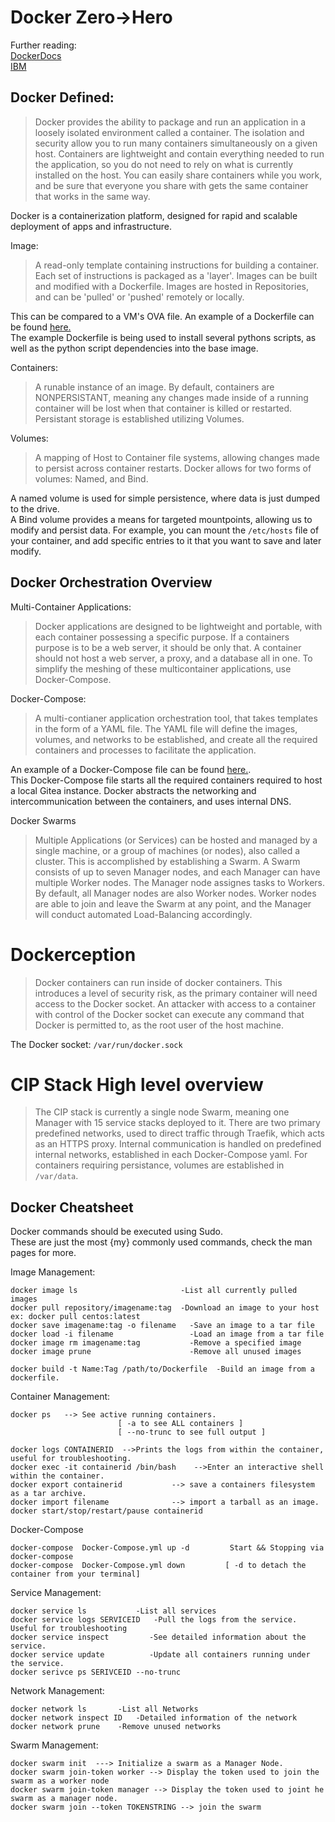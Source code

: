 # Docker Zero->Hero

Further reading:\
[DockerDocs](https://docs.docker.com/get-started/)\
[IBM](https://www.ibm.com/cloud/learn/docker)


## Docker Defined:
>Docker provides the ability to package and run an application in a loosely isolated environment called a container. The isolation and security allow you to run many containers simultaneously on a given host. Containers are lightweight and contain everything needed to run the application, so you do not need to rely on what is currently installed on the host. You can easily share containers while you work, and be sure that everyone you share with gets the same container that works in the same way.

Docker is a containerization platform, designed for rapid and scalable deployment of apps and infrastructure. 

Image:
>A read-only template containing instructions for building a container. Each set of instructions is packaged as a 'layer'. Images can be built and modified with a Dockerfile. Images are hosted in Repositories, and can be 'pulled' or 'pushed' remotely or locally.

This can be compared to a VM's OVA file.
An example of a Dockerfile can be found [here.](examples/Dockerfile)\
The example Dockerfile is being used to install several pythons scripts, as well as the python script dependencies into the base image.

Containers:
>A runable instance of an image. By default, containers are NONPERSISTANT, meaning any changes made inside of a running container will be lost when that container is killed or restarted. Persistant storage is established utilizing Volumes.

Volumes:
>A mapping of Host to Container file systems, allowing changes made to persist across container restarts. Docker allows for two forms of volumes: Named, and Bind.

A named volume is used for simple persistence, where data is just dumped to the drive. \
A Bind volume provides a means for targeted mountpoints, allowing us to modify and persist data. For example, you can mount the `/etc/hosts` file of your container, and add specific entries to it that you want to save and later modify.


## Docker Orchestration Overview

Multi-Container Applications:
>Docker applications are designed to be lightweight and portable, with each container possessing a specific purpose. If a containers purpose is to be a web server, it should be only that. A container should not host a web server, a proxy, and a database all in one. To simplify the meshing of these multicontainer applications, use Docker-Compose.

Docker-Compose:
>A multi-contianer application orchestration tool, that takes templates in the form of a YAML file. The YAML file will define the images, volumes, and networks to be established, and create all the required containers and processes to facilitate the application.

An example of a Docker-Compose file can be found [here.](examples/Docker-Compose.yml).\
This Docker-Compose file starts all the required containers required to host a local Gitea instance. Docker abstracts the networking and intercommunication between the containers, and uses internal DNS.

Docker Swarms
>Multiple Applications (or Services) can be hosted and managed by a single machine, or a group of machines (or nodes), also called a cluster. This is accomplished by establishing a Swarm. A Swarm consists of up to seven Manager nodes, and each Manager can have multiple Worker nodes. The Manager node assignes tasks to Workers. By default, all Manager nodes are also Worker nodes. Worker nodes are able to join and leave the Swarm at any point, and the Manager will conduct automated Load-Balancing accordingly.

# Dockerception

>Docker containers can run inside of docker containers. This introduces a level of security risk, as the primary container will need access to the Docker socket. An attacker with access to a container with control of the Docker socket can execute any command that Docker is permitted to, as the root user of the host machine.

The Docker socket:
`/var/run/docker.sock`

# CIP Stack High level overview

>The CIP stack is currently a single node Swarm, meaning one Manager with 15 service stacks deployed to it. There are two primary predefined networks, used to direct traffic through Traefik, which acts as an HTTPS proxy. Internal communication is handled on predefined internal networks, established in each Docker-Compose yaml. For containers requiring persistance, volumes are established in `/var/data`.


## Docker Cheatsheet
Docker commands should be executed using Sudo.\
These are just the most {my} commonly used commands, check the man pages for more.

Image Management:
```
docker image ls                       -List all currently pulled images
docker pull repository/imagename:tag  -Download an image to your host
ex: docker pull centos:latest
docker save imagename:tag -o filename   -Save an image to a tar file
docker load -i filename                 -Load an image from a tar file
docker image rm imagename:tag           -Remove a specified image
docker image prune                      -Remove all unused images

docker build -t Name:Tag /path/to/Dockerfile  -Build an image from a dockerfile.
```

Container Management:
```
docker ps   --> See active running containers. 
                        [ -a to see ALL containers ]
                        [ --no-trunc to see full output ]

docker logs CONTAINERID  -->Prints the logs from within the container, useful for troubleshooting.
docker exec -it containerid /bin/bash    -->Enter an interactive shell within the container.
docker export containerid           --> save a containers filesystem as a tar archive.
docker import filename              --> import a tarball as an image.
docker start/stop/restart/pause containerid
```

Docker-Compose
```
docker-compose  Docker-Compose.yml up -d         Start && Stopping via docker-compose 
docker-compose  Docker-Compose.yml down         [ -d to detach the container from your terminal]
```

Service Management:
```
docker service ls           -List all services
docker service logs SERVICEID   -Pull the logs from the service. Useful for troubleshooting
docker service inspect         -See detailed information about the service.
docker service update          -Update all containers running under the service.
docker serivce ps SERIVCEID --no-trunc  
```

Network Management:
```
docker network ls       -List all Networks
docker network inspect ID   -Detailed information of the network
docker network prune    -Remove unused networks
```

Swarm Management:
```
docker swarm init  ---> Initialize a swarm as a Manager Node. 
docker swarm join-token worker --> Display the token used to join the swarm as a worker node
docker swarm join-token manager --> Display the token used to joint he swarm as a manager node.
docker swarm join --token TOKENSTRING --> join the swarm
```
